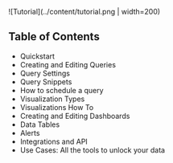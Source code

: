 ![Tutorial](../content/tutorial.png | width=200)



## Table of Contents

- Quickstart
- Creating and Editing Queries
- Query Settings
- Query Snippets
- How to schedule a query
- Visualization Types
- Visualizations How To
- Creating and Editing Dashboards
- Data Tables
- Alerts
- Integrations and API
- Use Cases: All the tools to unlock your data
